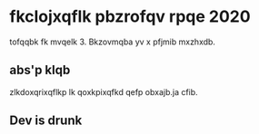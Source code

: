 # fkclojxqflk pbzrofqv rpqe 2020

tofqqbk fk mvqelk 3. Bkzovmqba yv x pfjmib mxzhxdb.

## abs'p klqb

zlkdoxqrixqflkp lk qoxkpixqfkd qefp obxajb.ja cfib.

## Dev is drunk
